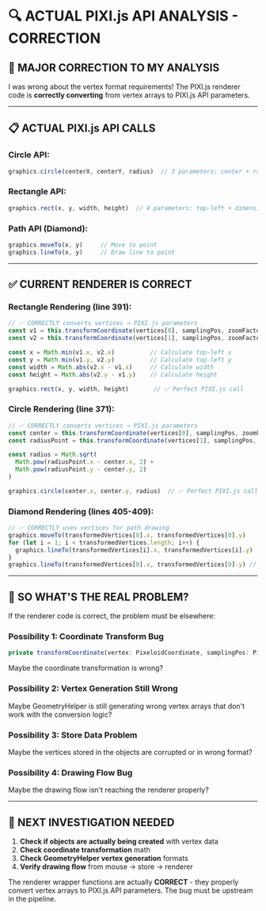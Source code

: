 # 🔍 **ACTUAL PIXI.js API ANALYSIS - CORRECTION**

## 🚨 **MAJOR CORRECTION TO MY ANALYSIS**

I was wrong about the vertex format requirements! The PIXI.js renderer code is **correctly converting** from vertex arrays to PIXI.js API parameters.

---

## 📋 **ACTUAL PIXI.js API CALLS**

### **Circle API:**
```typescript
graphics.circle(centerX, centerY, radius)  // 3 parameters: center + radius
```

### **Rectangle API:**
```typescript
graphics.rect(x, y, width, height)  // 4 parameters: top-left + dimensions
```

### **Path API (Diamond):**
```typescript
graphics.moveTo(x, y)     // Move to point
graphics.lineTo(x, y)     // Draw line to point
```

---

## ✅ **CURRENT RENDERER IS CORRECT**

### **Rectangle Rendering (line 391):**
```typescript
// ✅ CORRECTLY converts vertices → PIXI.js parameters
const v1 = this.transformCoordinate(vertices[0], samplingPos, zoomFactor)
const v2 = this.transformCoordinate(vertices[1], samplingPos, zoomFactor)

const x = Math.min(v1.x, v2.x)          // Calculate top-left x
const y = Math.min(v1.y, v2.y)          // Calculate top-left y
const width = Math.abs(v2.x - v1.x)     // Calculate width
const height = Math.abs(v2.y - v1.y)    // Calculate height

graphics.rect(x, y, width, height)       // ✅ Perfect PIXI.js call
```

### **Circle Rendering (line 371):**
```typescript
// ✅ CORRECTLY converts vertices → PIXI.js parameters  
const center = this.transformCoordinate(vertices[0], samplingPos, zoomFactor)
const radiusPoint = this.transformCoordinate(vertices[1], samplingPos, zoomFactor)

const radius = Math.sqrt(
  Math.pow(radiusPoint.x - center.x, 2) + 
  Math.pow(radiusPoint.y - center.y, 2)
)

graphics.circle(center.x, center.y, radius)  // ✅ Perfect PIXI.js call
```

### **Diamond Rendering (lines 405-409):**
```typescript
// ✅ CORRECTLY uses vertices for path drawing
graphics.moveTo(transformedVertices[0].x, transformedVertices[0].y)
for (let i = 1; i < transformedVertices.length; i++) {
  graphics.lineTo(transformedVertices[i].x, transformedVertices[i].y)
}
graphics.lineTo(transformedVertices[0].x, transformedVertices[0].y) // Close path
```

---

## 🤔 **SO WHAT'S THE REAL PROBLEM?**

If the renderer code is correct, the problem must be elsewhere:

### **Possibility 1: Coordinate Transform Bug**
```typescript
private transformCoordinate(vertex: PixeloidCoordinate, samplingPos: PixeloidCoordinate, zoomFactor: number)
```
Maybe the coordinate transformation is wrong?

### **Possibility 2: Vertex Generation Still Wrong**
Maybe GeometryHelper is still generating wrong vertex arrays that don't work with the conversion logic?

### **Possibility 3: Store Data Problem**
Maybe the vertices stored in the objects are corrupted or in wrong format?

### **Possibility 4: Drawing Flow Bug**
Maybe the drawing flow isn't reaching the renderer properly?

---

## 🎯 **NEXT INVESTIGATION NEEDED**

1. **Check if objects are actually being created** with vertex data
2. **Check coordinate transformation** math 
3. **Check GeometryHelper vertex generation** formats
4. **Verify drawing flow** from mouse → store → renderer

The renderer wrapper functions are actually **CORRECT** - they properly convert vertex arrays to PIXI.js API parameters. The bug must be upstream in the pipeline.